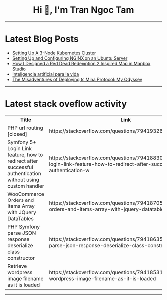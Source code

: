 <h1 align="center">Hi 👋, I'm Tran Ngoc Tam</h1>

---

# Latest Blog Posts 
<!-- BLOG-POST-LIST:START -->
- [Setting Up A 3-Node Kubernetes Cluster](https://dev.to/xalexander/setting-up-a-3-node-kubernetes-cluster-71o)
- [Setting Up and Configuring NGINX on an Ubuntu Server](https://dev.to/eunini/setting-up-and-configuring-nginx-on-an-ubuntu-server-1alf)
- [How I Designed a Red Dead Redemption 2 Inspired Map in Mapbox Studio](https://dev.to/leemartin/how-i-designed-a-red-dead-redemption-2-inspired-map-in-mapbox-studio-4gkh)
- [Inteligencia artificial para la vida](https://dev.to/alexrestrej/inteligencia-artificial-para-la-vida-4785)
- [The Misadventures of Deploying to Mina Protocol: My Odyssey](https://dev.to/uratmangun/the-misadventures-of-deploying-to-mina-protocol-my-odyssey-3g11)
<!-- BLOG-POST-LIST:END -->

---

# Latest stack oveflow activity
<table>
  <tr><th>Title</th><th>Link</th></tr>
  <!-- STACKOVERFLOW:START --><tr><td>PHP url routing [closed]</td><td>https://stackoverflow.com/questions/79419326/php-url-routing</td></tr><tr><td>Symfony 5+ Login Link feature, how to redirect after successful authentication without using custom handler</td><td>https://stackoverflow.com/questions/79418830/symfony-5-login-link-feature-how-to-redirect-after-successful-authentication-w</td></tr><tr><td>WooCommerce Orders and Items Array with JQuery DataTables</td><td>https://stackoverflow.com/questions/79418705/woocommerce-orders-and-items-array-with-jquery-datatables</td></tr><tr><td>PHP Symfony parse JSON response deserialize class constructor</td><td>https://stackoverflow.com/questions/79418635/php-symfony-parse-json-response-deserialize-class-constructor</td></tr><tr><td>Retrieve wordpress image filename as it is loaded</td><td>https://stackoverflow.com/questions/79418531/retrieve-wordpress-image-filename-as-it-is-loaded</td></tr><!-- STACKOVERFLOW:END -->
</table>

---


